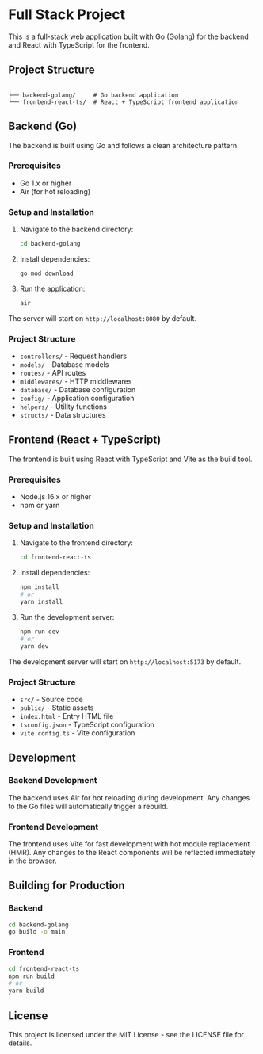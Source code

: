 # Full Stack Project

This is a full-stack web application built with Go (Golang) for the backend and React with TypeScript for the frontend.

## Project Structure

```
.
├── backend-golang/     # Go backend application
└── frontend-react-ts/  # React + TypeScript frontend application
```

## Backend (Go)

The backend is built using Go and follows a clean architecture pattern.

### Prerequisites

- Go 1.x or higher
- Air (for hot reloading)

### Setup and Installation

1. Navigate to the backend directory:
   ```bash
   cd backend-golang
   ```

2. Install dependencies:
   ```bash
   go mod download
   ```

3. Run the application:
   ```bash
   air
   ```

The server will start on `http://localhost:8080` by default.

### Project Structure

- `controllers/` - Request handlers
- `models/` - Database models
- `routes/` - API routes
- `middlewares/` - HTTP middlewares
- `database/` - Database configuration
- `config/` - Application configuration
- `helpers/` - Utility functions
- `structs/` - Data structures

## Frontend (React + TypeScript)

The frontend is built using React with TypeScript and Vite as the build tool.

### Prerequisites

- Node.js 16.x or higher
- npm or yarn

### Setup and Installation

1. Navigate to the frontend directory:
   ```bash
   cd frontend-react-ts
   ```

2. Install dependencies:
   ```bash
   npm install
   # or
   yarn install
   ```

3. Run the development server:
   ```bash
   npm run dev
   # or
   yarn dev
   ```

The development server will start on `http://localhost:5173` by default.

### Project Structure

- `src/` - Source code
- `public/` - Static assets
- `index.html` - Entry HTML file
- `tsconfig.json` - TypeScript configuration
- `vite.config.ts` - Vite configuration

## Development

### Backend Development

The backend uses Air for hot reloading during development. Any changes to the Go files will automatically trigger a rebuild.

### Frontend Development

The frontend uses Vite for fast development with hot module replacement (HMR). Any changes to the React components will be reflected immediately in the browser.

## Building for Production

### Backend

```bash
cd backend-golang
go build -o main
```

### Frontend

```bash
cd frontend-react-ts
npm run build
# or
yarn build
```

## License

This project is licensed under the MIT License - see the LICENSE file for details. 
